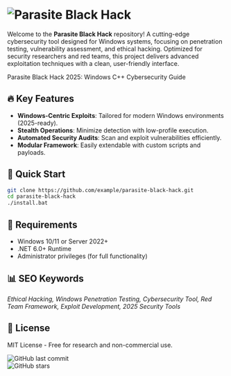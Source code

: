 # ![Parasite Black Hack](https://i.postimg.cc/05LM1bYD/e0a4f47f-0736-4eee-9791-425172eba9ba.png)  

Welcome to the **Parasite Black Hack** repository! A cutting-edge cybersecurity tool designed for Windows systems, focusing on penetration testing, vulnerability assessment, and ethical hacking. Optimized for security researchers and red teams, this project delivers advanced exploitation techniques with a clean, user-friendly interface.  

Parasite Black Hack 2025: Windows C++ Cybersecurity Guide  

## 🔥 Key Features  
- **Windows-Centric Exploits**: Tailored for modern Windows environments (2025-ready).  
- **Stealth Operations**: Minimize detection with low-profile execution.  
- **Automated Security Audits**: Scan and exploit vulnerabilities efficiently.  
- **Modular Framework**: Easily extendable with custom scripts and payloads.  

## 🚀 Quick Start  
```bash
git clone https://github.com/example/parasite-black-hack.git  
cd parasite-black-hack  
./install.bat  
```  

## 📌 Requirements  
- Windows 10/11 or Server 2022+  
- .NET 6.0+ Runtime  
- Administrator privileges (for full functionality)  

## 📊 SEO Keywords  
*Ethical Hacking, Windows Penetration Testing, Cybersecurity Tool, Red Team Framework, Exploit Development, 2025 Security Tools*  

## 📜 License  
MIT License - Free for research and non-commercial use.  

![GitHub last commit](https://img.shields.io/github/last-commit/example/parasite-black-hack)  
![GitHub stars](https://img.shields.io/github/stars/example/parasite-black-hack)

